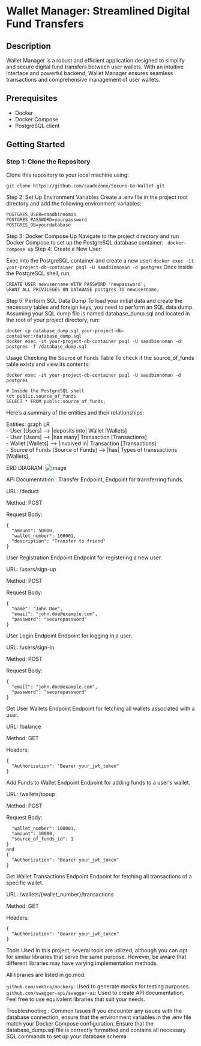 # Wallet Manager: Streamlined Digital Fund Transfers 

## Description
Wallet Manager is a robust and efficient application designed to simplify and secure digital fund transfers between user wallets. With an intuitive interface and powerful backend, Wallet Manager ensures seamless transactions and comprehensive management of user wallets.
 
## Prerequisites  
- Docker
- Docker Compose 
- PostgreSQL client

## Getting Started
 
### Step 1: Clone the Repository
Clone this repository to your local machine using:
```
git clone https://github.com/saadozone/Secure-Go-Wallet.git
```
Step 2: Set Up Environment Variables
Create a .env file in the project root directory and add the following environment variables:
```
POSTGRES_USER=saadbinnoman
POSTGRES_PASSWORD=yourpassword
POSTGRES_DB=yourdatabase
```
Step 3: Docker Compose Up
Navigate to the project directory and run Docker Compose to set up the PostgreSQL database container:
``` docker-compose up```
Step 4: Create a New User:

Exec into the PostgreSQL container and create a new user:
```docker exec -it your-project-db-container psql -U saadbinnoman -d postgres```
Once inside the PostgreSQL shell, run:
```
CREATE USER newusername WITH PASSWORD 'newpassword';
GRANT ALL PRIVILEGES ON DATABASE postgres TO newusername;
```
Step 5: Perform SQL Data Dump
To load your initial data and create the necessary tables and foreign keys, you need to perform an SQL data dump. Assuming your SQL dump file is named database_dump.sql and located in the root of your project directory, run:
```
docker cp database_dump.sql your-project-db-container:/database_dump.sql
docker exec -it your-project-db-container psql -U saadbinnoman -d postgres -f /database_dump.sql
```
Usage
Checking the Source of Funds Table
To check if the source_of_funds table exists and view its contents:
```
docker exec -it your-project-db-container psql -U saadbinnoman -d postgres

# Inside the PostgreSQL shell
\dt public.source_of_funds
SELECT * FROM public.source_of_funds;

```
Here’s a summary of the entities and their relationships:

Entities:
graph LR          
    - User [Users] --> |deposits into| Wallet [Wallets]                        
    -  User [Users] --> |has many| Transaction [Transactions]                    
    - Wallet [Wallets] --> |involved in| Transaction [Transactions]                    
    - Source of Funds [Source of Funds] --> |has| Types of transsactions [Wallets]                    

ERD DIAGRAM:
![image](https://github.com/saadozone/gin-gorm-rest/assets/125872373/3d43f82c-eaac-439f-8e54-aafda33511e6)

API Documentation :
Transfer Endpoint, 
Endpoint for transferring funds.

URL: /deduct

Method: POST

Request Body:
```
{
  "amount": 50000,
  "wallet_number": 100001,
  "description": "Transfer to friend"
}
```
User Registration Endpoint
Endpoint for registering a new user.

URL: /users/sign-up

Method: POST

Request Body:
```
{
  "name": "John Doe",
  "email": "john.doe@example.com",
  "password": "securepassword"
}
```
User Login Endpoint
Endpoint for logging in a user.

URL: /users/sign-in

Method: POST

Request Body:
```
{
  "email": "john.doe@example.com",
  "password": "securepassword"
}
```
Get User Wallets Endpoint
Endpoint for fetching all wallets associated with a user.

URL: /balance

Method: GET

Headers:
```
{
  "Authorization": "Bearer your_jwt_token"
}
```
Add Funds to Wallet Endpoint
Endpoint for adding funds to a user's wallet.

URL: /wallets/topup

Method: POST

Request Body:
```{
  "wallet_number": 100001,
  "amount": 10000,
  "source_of_funds_id": 1
}
and 
{
  "Authorization": "Bearer your_jwt_token"
}
```
Get Wallet Transactions Endpoint
Endpoint for fetching all transactions of a specific wallet.

URL: /wallets/{wallet_number}/transactions

Method: GET

Headers:
```
{
  "Authorization": "Bearer your_jwt_token"
}
```
Tools Used
In this project, several tools are utilized, although you can opt for similar libraries that serve the same purpose. However, be aware that different libraries may have varying implementation methods.

All libraries are listed in go.mod:

```github.com/vektra/mockery```: Used to generate mocks for testing purposes.
```github.com/swagger-api/swagger-ui```: Used to create API documentation.
Feel free to use equivalent libraries that suit your needs.


Troubleshooting :
Common Issues
If you encounter any issues with the database connection, ensure that the environment variables in the .env file match your Docker Compose configuration.
Ensure that the database_dump.sql file is correctly formatted and contains all necessary SQL commands to set up your database schema
